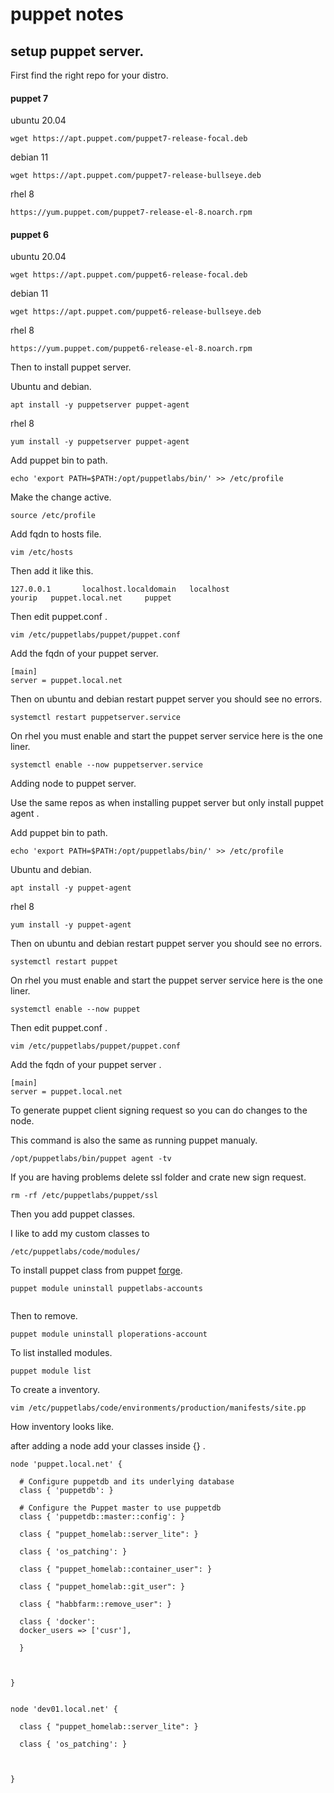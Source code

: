 # puppet notes 


## setup puppet server.

First find the right repo for your distro.


#### puppet 7

ubuntu 20.04
```
wget https://apt.puppet.com/puppet7-release-focal.deb
```

debian 11
```
wget https://apt.puppet.com/puppet7-release-bullseye.deb
```

rhel 8
```
https://yum.puppet.com/puppet7-release-el-8.noarch.rpm
```

#### puppet 6

ubuntu 20.04
```
wget https://apt.puppet.com/puppet6-release-focal.deb
```

debian 11
```
wget https://apt.puppet.com/puppet6-release-bullseye.deb
```

rhel 8
```
https://yum.puppet.com/puppet6-release-el-8.noarch.rpm
```

Then to install puppet server.

Ubuntu and debian.
```
apt install -y puppetserver puppet-agent
```

rhel 8
```
yum install -y puppetserver puppet-agent
```

Add puppet bin to path.

```
echo 'export PATH=$PATH:/opt/puppetlabs/bin/' >> /etc/profile
```

Make the change active.

```
source /etc/profile
```

Add  fqdn to hosts file.
```
vim /etc/hosts
```

Then add it like this.
```
127.0.0.1       localhost.localdomain   localhost
yourip   puppet.local.net     puppet
```

Then edit puppet.conf .
```
vim /etc/puppetlabs/puppet/puppet.conf
```

Add the fqdn of your puppet server.
```
[main]
server = puppet.local.net
```

Then on ubuntu and debian restart puppet server you should see no errors.

```
systemctl restart puppetserver.service
```

On rhel you must enable and start the puppet server service here 
is the one liner.

```
systemctl enable --now puppetserver.service
```

Adding node to puppet server.

Use the same repos as when installing puppet server but only install 
puppet agent .

Add puppet bin to path.

```
echo 'export PATH=$PATH:/opt/puppetlabs/bin/' >> /etc/profile
```

Ubuntu and debian.
```
apt install -y puppet-agent
```

rhel 8
```
yum install -y puppet-agent
```

Then on ubuntu and debian restart puppet server you should see no errors.

```
systemctl restart puppet
```

On rhel you must enable and start the puppet server service here 
is the one liner.

```
systemctl enable --now puppet
```

Then edit puppet.conf .
```
vim /etc/puppetlabs/puppet/puppet.conf
```

Add the fqdn of your puppet server .
```
[main]
server = puppet.local.net
```
To generate puppet client signing request so you can 
do changes to the node.

This command is also the same as running puppet manualy.
```
/opt/puppetlabs/bin/puppet agent -tv
```
If you are having problems delete ssl folder and 
crate new sign request.

```
rm -rf /etc/puppetlabs/puppet/ssl
```

Then you add puppet classes. 

I like to add my custom classes to 

```
/etc/puppetlabs/code/modules/
```

To install puppet class from puppet [forge](https://forge.puppet.com/).

```
puppet module uninstall puppetlabs-accounts
  
```

Then to remove.

```
puppet module uninstall ploperations-account
```

To list installed modules.

```
puppet module list
```

To create a inventory.

```
vim /etc/puppetlabs/code/environments/production/manifests/site.pp
```

How inventory looks like.

after adding a node add your classes inside {} .

```
node 'puppet.local.net' {

  # Configure puppetdb and its underlying database
  class { 'puppetdb': }

  # Configure the Puppet master to use puppetdb
  class { 'puppetdb::master::config': }

  class { "puppet_homelab::server_lite": }

  class { 'os_patching': }

  class { "puppet_homelab::container_user": }

  class { "puppet_homelab::git_user": }

  class { "habbfarm::remove_user": }

  class { 'docker':
  docker_users => ['cusr'],

  }



}


node 'dev01.local.net' {

  class { "puppet_homelab::server_lite": }

  class { 'os_patching': }



}
```











